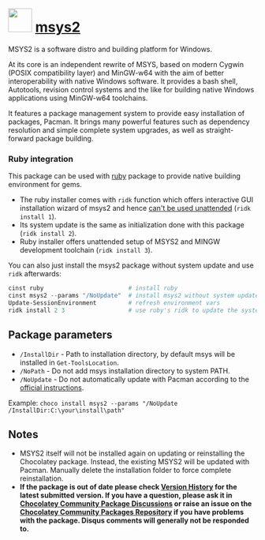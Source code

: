 # <img src="https://cdn.jsdelivr.net/gh/chocolatey-community/chocolatey-packages@b7fd5a569573c45748462808cd80dc4b456f79c1/icons/msys2.png" width="48" height="48"/> [msys2](https://chocolatey.org/packages/msys2)

MSYS2 is a software distro and building platform for Windows.

At its core is an independent rewrite of MSYS, based on modern Cygwin (POSIX compatibility layer) and MinGW-w64 with the aim of better interoperability with native Windows software. It provides a bash shell, Autotools, revision control systems and the like for building native Windows applications using MinGW-w64 toolchains.

It features a package management system to provide easy installation of packages, Pacman. It brings many powerful features such as dependency resolution and simple complete system upgrades, as well as straight-forward package building.

### Ruby integration

This package can be used with [ruby](https://chocolatey.org/packages/ruby) package to provide native building environment for gems.

- The ruby installer comes with `ridk` function which offers interactive GUI installation wizard of msys2 and hence [can't be used unattended](https://github.com/oneclick/rubyinstaller2/issues/79) (`ridk install 1`).
- Its system update is the same as initialization done with this package (`ridk install 2`).
- Ruby installer offers unattended setup of MSYS2 and MINGW development toolchain (`ridk install 3`).

You can also just install the msys2 package without system update and use `ridk` afterwards:

```powershell
cinst ruby                        # install ruby
cinst msys2 --params "/NoUpdate"  # install msys2 without system update
Update-SessionEnvironment         # refresh environment vars
ridk install 2 3                  # use ruby's ridk to update the system and install development toolchain
```

## Package parameters

- `/InstallDir` - Path to installation directory, by default msys will be installed in `Get-ToolsLocation`.
- `/NoPath`     - Do not add msys installation directory to system PATH.
- `/NoUpdate`   - Do not automatically update with Pacman according to the [official instructions](https://msys2.github.io).

Example: `choco install msys2 --params "/NoUpdate /InstallDir:C:\your\install\path"`

## Notes

- MSYS2 itself will not be installed again on updating or reinstalling the Chocolatey package. Instead, the existing MSYS2 will be updated with Pacman. Manually delete the installation folder to force complete reinstallation.
- **If the package is out of date please check [Version History](#versionhistory) for the latest submitted version. If you have a question, please ask it in [Chocolatey Community Package Discussions](https://github.com/chocolatey-community/chocolatey-packages/discussions) or raise an issue on the [Chocolatey Community Packages Repository](https://github.com/chocolatey-community/chocolatey-packages/issues) if you have problems with the package. Disqus comments will generally not be responded to.**
